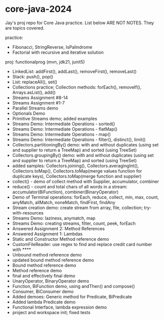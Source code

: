 # core-java-2024

Jay's proj repo for Core Java practice. List below ARE NOT NOTES. They are topics covered.

practice:
- Fibonacci, StringReverse, IsPalindrome
- Factorial with recursive and iterative solution

proj: functionalprog (mvn, jdk21, junit5)
- LinkedList: addFirst(), addLast(), removeFirst(), removeLast()
- Stack: push(), pop()
- List: replaceAll(), set()
- Collections practice; Collection methods: forEach(), removeIf(), Arrays.asList(), add()
- Streams Assignment #8-14
- Streams Assignment #1-7
- Parallel Streams demo
- Optionals Demo
- Primitive Streams demo; added examples
- Streams Demo: Intermediate Operations - sorted()
- Streams Demo: Intermediate Operations - flatMap()
- Streams Demo: Intermediate Operations - map()
- Streams Demo: Intermediate Operations - filter(), distinct(), limit()
- Collectors.partitioningBy() demo: with and without duplicates (using set and supplier to return a TreeMap) and sorted (using TreeSet)
- Collectors.groupingBy() demo: with and without duplicates (using set and supplier to return a TreeMap) and sorted (using TreeSet)
- added samples: Collectors.joining(), Collectors.averagingInt(), Collectors.toMap(), Collectors.toMap(merge values function for duplicate keys), Collectors.toMap(merge function and supplier)
- collect() - demo of collect method with Supplier, accumulator, combiner
- reduce() - count and total chars of all words in a stream: accumulator(BiFunction), combiner(BinaryOperator)
- Demo of Terminal operations: forEach, reduce, collect, min, max, count, anyMatch, allMatch, noneMatch, findFirst, findAny
- Stream creation demo: create stream from array, file, collection; try-with-resources
- Streams Demo: laziness, anymatch, map
- Streams Demo: creating streams, filter, count, peek, forEach
- Answered Assignment 2: Method References
- Answered Assignment 1: Lambdas
- Static and Constructor Method reference demo
- CustomFileReader: use regex to find and replace credit card number with ****
- Unbound method reference demo
- updated bound method reference demo
- Bound method reference demo
- Method reference demo
- final and effectively final demo
- UnaryOperator, BinaryOperator demo
- Function, BiFunction demo, using andThen() and compose()
- Consumer, BiConsumer demo
- Added demoes: Generic method for Predicate, BiPredicate
- Added lambda Predicate demo
- Functional Interface, lambda expression demo
- project and workspace init; fixed tests
